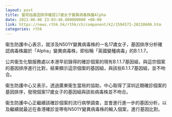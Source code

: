 ```yaml
---
layout: post
title: 當局指基因排序確認17歲女子變異病毒株屬Alpha
date: 2021-06-06 23:03:48.000000000 +08:00
link: https://news.rthk.hk/rthk/ch/component/k2/1594573-20210606.htm
categories: rthk
---
```


衞生防護中心表示，就涉及N501Y變異病毒株的一名17歲女子，基因排序分析確認病毒株屬於「Alpha」變異病毒株，即俗稱「英國變種病毒」的B.1.1.7。

公共衞生化驗服務處以本港早前錄得的確診個案的現有B.1.1.7基因組，與這宗個案的基因排序進行比對，結果顯示這宗個案的基因組，與該些B.1.1.7基因組，並不吻合。

衞生防護中心又表示，透過廣東衞生當局的協助，中心取得了深圳近期確診個案的基因排序，發現個案17歲女子的基因組與該些病毒株並不吻合。

衞生防護中心正繼續該確診個案的流行病學調查，並會進行進一步的基因分析，以及繼續就最近在香港確診並帶有N501Y變異病毒株的輸入個案，進行基因比對。
